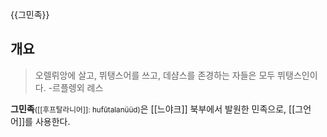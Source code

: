 {{그민족}}

## 개요
>  오렐뤼앙에 살고, 뷔탱스어를 쓰고, 데샴스를 존경하는 자들은 모두 뷔탱스인이다. 
> -르플렝외 례스

**그민족**<small>([[후프탈라니어]]: hufūtalanüüd)</small>은 [[느야크]] 북부에서 발원한 민족으로, [[그언어]]를 사용한다.
